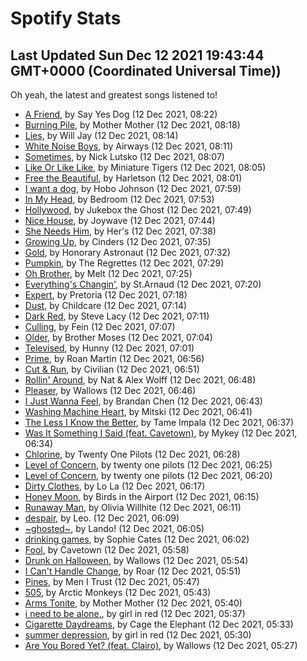 
# Spotify Stats
## Last Updated Sun Dec 12 2021 19:43:44 GMT+0000 (Coordinated Universal Time))

Oh yeah, the latest and greatest songs listened to!

- [A Friend](https://www.last.fm/music/Say+Yes+Dog/_/A+Friend), by Say Yes Dog (12 Dec 2021, 08:22)
- [Burning Pile](https://www.last.fm/music/Mother+Mother/_/Burning+Pile), by Mother Mother (12 Dec 2021, 08:18)
- [Lies](https://www.last.fm/music/Will+Jay/_/Lies), by Will Jay (12 Dec 2021, 08:14)
- [White Noise Boys](https://www.last.fm/music/Airways/_/White+Noise+Boys), by Airways (12 Dec 2021, 08:11)
- [Sometimes](https://www.last.fm/music/Nick+Lutsko/_/Sometimes), by Nick Lutsko (12 Dec 2021, 08:07)
- [Like Or Like Like](https://www.last.fm/music/Miniature+Tigers/_/Like+Or+Like+Like), by Miniature Tigers (12 Dec 2021, 08:05)
- [Free the Beautiful](https://www.last.fm/music/Harletson/_/Free+the+Beautiful), by Harletson (12 Dec 2021, 08:01)
- [I want a dog](https://www.last.fm/music/Hobo+Johnson/_/I+want+a+dog), by Hobo Johnson (12 Dec 2021, 07:59)
- [In My Head](https://www.last.fm/music/Bedroom/_/In+My+Head), by Bedroom (12 Dec 2021, 07:53)
- [Hollywood](https://www.last.fm/music/Jukebox+the+Ghost/_/Hollywood), by Jukebox the Ghost (12 Dec 2021, 07:49)
- [Nice House](https://www.last.fm/music/Joywave/_/Nice+House), by Joywave (12 Dec 2021, 07:44)
- [She Needs Him](https://www.last.fm/music/Her%27s/_/She+Needs+Him), by Her's (12 Dec 2021, 07:38)
- [Growing Up](https://www.last.fm/music/Cinders/_/Growing+Up), by Cinders (12 Dec 2021, 07:35)
- [Gold](https://www.last.fm/music/Honorary+Astronaut/_/Gold), by Honorary Astronaut (12 Dec 2021, 07:32)
- [Pumpkin](https://www.last.fm/music/The+Regrettes/_/Pumpkin), by The Regrettes (12 Dec 2021, 07:29)
- [Oh Brother](https://www.last.fm/music/Melt/_/Oh+Brother), by Melt (12 Dec 2021, 07:25)
- [Everything's Changin'](https://www.last.fm/music/St.Arnaud/_/Everything%27s+Changin%27), by St.Arnaud (12 Dec 2021, 07:20)
- [Expert](https://www.last.fm/music/Pretoria/_/Expert), by Pretoria (12 Dec 2021, 07:18)
- [Dust](https://www.last.fm/music/Childcare/_/Dust), by Childcare (12 Dec 2021, 07:14)
- [Dark Red](https://www.last.fm/music/Steve+Lacy/_/Dark+Red), by Steve Lacy (12 Dec 2021, 07:11)
- [Culling](https://www.last.fm/music/Fein/_/Culling), by Fein (12 Dec 2021, 07:07)
- [Older](https://www.last.fm/music/Brother+Moses/_/Older), by Brother Moses (12 Dec 2021, 07:04)
- [Televised](https://www.last.fm/music/Hunny/_/Televised), by Hunny (12 Dec 2021, 07:01)
- [Prime](https://www.last.fm/music/Roan+Martin/_/Prime), by Roan Martin (12 Dec 2021, 06:56)
- [Cut & Run](https://www.last.fm/music/Civilian/_/Cut+&+Run), by Civilian (12 Dec 2021, 06:51)
- [Rollin' Around](https://www.last.fm/music/Nat+&+Alex+Wolff/_/Rollin%27+Around), by Nat & Alex Wolff (12 Dec 2021, 06:48)
- [Pleaser](https://www.last.fm/music/Wallows/_/Pleaser), by Wallows (12 Dec 2021, 06:46)
- [I Just Wanna Feel](https://www.last.fm/music/Brandan+Chen/_/I+Just+Wanna+Feel), by Brandan Chen (12 Dec 2021, 06:43)
- [Washing Machine Heart](https://www.last.fm/music/Mitski/_/Washing+Machine+Heart), by Mitski (12 Dec 2021, 06:41)
- [The Less I Know the Better](https://www.last.fm/music/Tame+Impala/_/The+Less+I+Know+the+Better), by Tame Impala (12 Dec 2021, 06:37)
- [Was It Something I Said (feat. Cavetown)](https://www.last.fm/music/Mykey/_/Was+It+Something+I+Said+(feat.+Cavetown)), by Mykey (12 Dec 2021, 06:34)
- [Chlorine](https://www.last.fm/music/Twenty+One+Pilots/_/Chlorine), by Twenty One Pilots (12 Dec 2021, 06:28)
- [Level of Concern](https://www.last.fm/music/twenty+one+pilots/_/Level+of+Concern), by twenty one pilots (12 Dec 2021, 06:25)
- [Level of Concern](https://www.last.fm/music/twenty+one+pilots/_/Level+of+Concern), by twenty one pilots (12 Dec 2021, 06:20)
- [Dirty Clothes](https://www.last.fm/music/Lo+La/_/Dirty+Clothes), by Lo La (12 Dec 2021, 06:17)
- [Honey Moon](https://www.last.fm/music/Birds+in+the+Airport/_/Honey+Moon), by Birds in the Airport (12 Dec 2021, 06:15)
- [Runaway Man](https://www.last.fm/music/Olivia+Willhite/_/Runaway+Man), by Olivia Willhite (12 Dec 2021, 06:11)
- [despair](https://www.last.fm/music/Leo./_/despair), by Leo. (12 Dec 2021, 06:09)
- [~ghosted~](https://www.last.fm/music/Lando!/_/~ghosted~), by Lando! (12 Dec 2021, 06:05)
- [drinking games](https://www.last.fm/music/Sophie+Cates/_/drinking+games), by Sophie Cates (12 Dec 2021, 06:02)
- [Fool](https://www.last.fm/music/Cavetown/_/Fool), by Cavetown (12 Dec 2021, 05:58)
- [Drunk on Halloween](https://www.last.fm/music/Wallows/_/Drunk+on+Halloween), by Wallows (12 Dec 2021, 05:54)
- [I Can't Handle Change](https://www.last.fm/music/Roar/_/I+Can%27t+Handle+Change), by Roar (12 Dec 2021, 05:51)
- [Pines](https://www.last.fm/music/Men+I+Trust/_/Pines), by Men I Trust (12 Dec 2021, 05:47)
- [505](https://www.last.fm/music/Arctic+Monkeys/_/505), by Arctic Monkeys (12 Dec 2021, 05:43)
- [Arms Tonite](https://www.last.fm/music/Mother+Mother/_/Arms+Tonite), by Mother Mother (12 Dec 2021, 05:40)
- [i need to be alone.](https://www.last.fm/music/girl+in+red/_/i+need+to+be+alone.), by girl in red (12 Dec 2021, 05:37)
- [Cigarette Daydreams](https://www.last.fm/music/Cage+the+Elephant/_/Cigarette+Daydreams), by Cage the Elephant (12 Dec 2021, 05:33)
- [summer depression](https://www.last.fm/music/girl+in+red/_/summer+depression), by girl in red (12 Dec 2021, 05:30)
- [Are You Bored Yet? (feat. Clairo)](https://www.last.fm/music/Wallows/_/Are+You+Bored+Yet%3F+(feat.+Clairo)), by Wallows (12 Dec 2021, 05:27)
